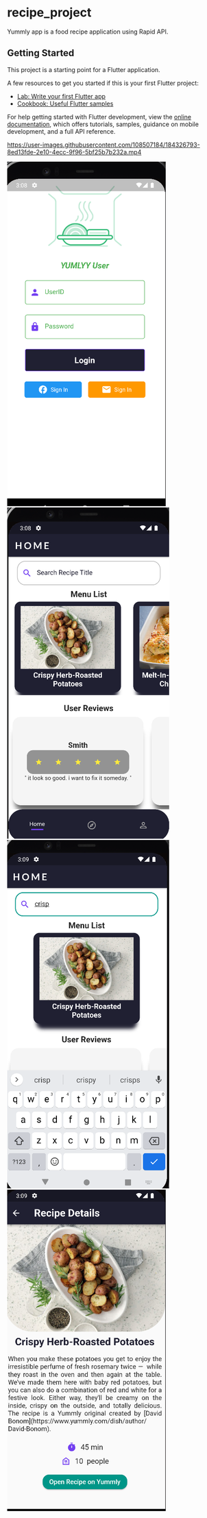 # recipe_project

Yummly app is a food recipe application using Rapid API.

## Getting Started

This project is a starting point for a Flutter application.

A few resources to get you started if this is your first Flutter project:

- [Lab: Write your first Flutter app](https://docs.flutter.dev/get-started/codelab)
- [Cookbook: Useful Flutter samples](https://docs.flutter.dev/cookbook)

For help getting started with Flutter development, view the
[online documentation](https://docs.flutter.dev/), which offers tutorials,
samples, guidance on mobile development, and a full API reference.

https://user-images.githubusercontent.com/108507184/184326793-8ed13fde-2e10-4ecc-9f96-5bf25b7b232a.mp4

![plot](./assets/images//Loginpage/login.png)
![plot](./assets/images//Loginpage/homepage.png)
![plot](./assets/images//Loginpage/search.png)
![plot](./assets/images//Loginpage/details.png)
